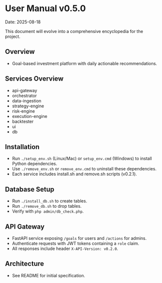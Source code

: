 # User Manual v0.5.0

Date: 2025-08-18

This document will evolve into a comprehensive encyclopedia for the project.

## Overview
- Goal-based investment platform with daily actionable recommendations.

## Services Overview
- api-gateway
- orchestrator
- data-ingestion
- strategy-engine
- risk-engine
- execution-engine
- backtester
- ui
- db

## Installation
- Run `./setup_env.sh` (Linux/Mac) or `setup_env.cmd` (Windows) to install Python dependencies.
- Use `./remove_env.sh` or `remove_env.cmd` to uninstall these dependencies.
- Each service includes install.sh and remove.sh scripts (v0.2.1).

## Database Setup
- Run `./install_db.sh` to create tables.
- Run `./remove_db.sh` to drop tables.
- Verify with `php admin/db_check.php`.

## API Gateway
- FastAPI service exposing `/goals` for users and `/actions` for admins.
- Authenticate requests with JWT tokens containing a `role` claim.
- All responses include header `X-API-Version: v0.2.0`.

## Architecture
- See README for initial specification.
